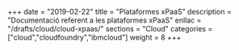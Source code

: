 +++
date        = "2019-02-22"
title       = "Plataformes xPaaS"
description = "Documentació referent a les plataformes xPaaS"
enllac		= "/drafts/cloud/cloud-xpaas/"
sections    = "Cloud"
categories  = ["cloud","cloudfoundry","ibmcloud"]
weight		= 8
+++
